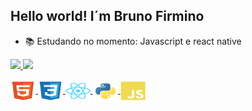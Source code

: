## Hello world! I´m Bruno Firmino

 - 📚 Estudando no momento: Javascript e react native

<div>
  <a href="https://github.com/brunofirminno">
  <img height="160em" src="https://github-readme-stats.vercel.app/api?username=brunofirminno&show_icons=true&theme=tokyonight&include_all_commits=true&count_private=true"/>
  <img height="160em" src="https://github-readme-stats.vercel.app/api/top-langs/?username=brunofirminno&layout=compact&langs_count=7&theme=tokyonight"/>
</div>

<div style="display: inline_block"><br>
  <img align="center" alt="bruno-HTML" height="30" width="40" src="https://raw.githubusercontent.com/devicons/devicon/master/icons/html5/html5-original.svg">
  <img align="center" alt="bruno-CSS" height="30" width="40" src="https://raw.githubusercontent.com/devicons/devicon/master/icons/css3/css3-original.svg">
  <img align="center" alt="bruno-React" height="30" width="40" src="https://raw.githubusercontent.com/devicons/devicon/master/icons/react/react-original.svg">
  <img align="center" alt="bruno-Python" height="30" width="40" src="https://raw.githubusercontent.com/devicons/devicon/master/icons/python/python-original.svg">
  <img align="center" alt="bruno-Js" height="30" width="40" src="https://raw.githubusercontent.com/devicons/devicon/master/icons/javascript/javascript-plain.svg">
</div>
  
  ##

